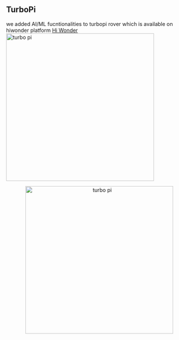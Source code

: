 ## TurboPi 
we added AI/ML fucntionalities to turbopi rover which is available on hiwonder platform [Hi Wonder](https://www.hiwonder.com/products/turbopi?variant=40112905388119&srsltid=AfmBOoqkcXaibBI_rhvY-8DWsbeCR9f2Yu0zsxAD9Oku1_DLy1ajlMWS) 
<img src="https://github.com/user-attachments/assets/087271d6-5881-4dcf-a168-3af42c50759b" alt="turbo pi" width="400" height="400">
<p align="center">
  <img src="https://github.com/user-attachments/assets/087271d6-5881-4dcf-a168-3af42c50759b" alt="turbo pi" width="400" height="400">
</p>


